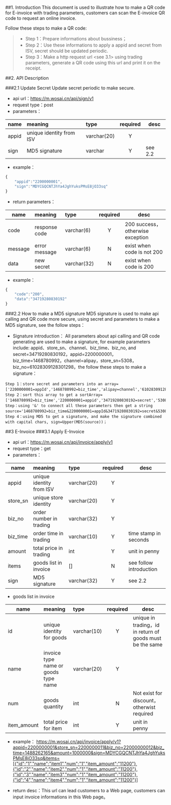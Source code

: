 
##1. Introduction
This document is used to illustrate how to make a QR code for E-invoice with trading parameters, customers can scan the E-invoice QR code to request an online invoice.

Follow these steps to make a QR code:
 > * Step 1：Prepare informations about bussiness；
 > * Step 2：Use these informations to apply a appid and secret from ISV, secret should be updated periodic.
 > * Step 3：Make a http request url <see 3.1> using trading parameters, generate a QR code using this url and print it on the receipt.

##2. API Description

###2.1 Update Secret
    Update secret periodic to make secure.
 - api url：https://m.wosai.cn/api/sign/v1
 - request type：post
 - parameters：

|name|meaning|type|required|desc|
|----|:---|:---|:--:|--------|
|appid|unique identity from ISV|varchar(20)|Y||
|sign|MD5 signature |varchar|Y|see 2.2|


 - example：
 
```javascript
{
    "appid":"2200000001",
    "sign":"MDYCGQCNTJhYa4JghYuksPMsE8jO33sq"
}
```


 - return parameters：

|name|meaning|type|required|desc|
|----|:---|:---|:--:|--------|
|code|response code|varchar(6)|Y|200 success，otherwise exception|
|message|error message|varchar(6)|N|exist when code is not 200|
|data|new secret|varchar(32)|N|exist when code is 200|



 - example：
 
```javascript
{
    "code":"200",
    "data":"34719280830192"
}
```

###2.2 How to make a MD5 signature
    MD5 signature is used to make api calling and QR code more secure, using secret and parameters to make a MD5 signature, see the follow steps：
 - Signature introduction：
All parameters about api calling and QR code generating are used to make a signature, for example parameters include: appid、store\_sn、channel、biz\_time、biz\_no, and secret=34719280830192，appid=2200000001，biz\_time=1468780992，channel=alipay，store\_sn=5308，biz\_no=61028309128301298，the follow these steps to make a signature：
```
Step 1：store secret and parameters into an array=['2200000001=appId','1468780992=biz_time','alipay=channel','61028309128301298=biz_no','5308=store_sn','34719280830192=secret']；
Step 2：sort this array to get a sortArray=['1468780992=biz_time','2200000001=appid','34719280830192=secret','5308=store_sn','61028309128301298=biz_no','alipay=channel']；
Step：using '&' to connect all these parameters then get a string source='1468780992=biz_time&2200000001=appId&34719280830192=secret&5308=store_sn&61028309128301298=biz_no&alipay=channel'；
Step 4：using MD5 to get a signature, and make the signature combined with capital chars, sign=Upper(MD5(source))；
```

##3 E-Invoice
###3.1 Apply E-Invoice
 - api url：https://m.wosai.cn/api/invoice/apply/v1
 - request type：get
 - parameters：

|name|meaning|type|required|desc|
|----|:---|:---|:--:|--------|
|appid|unique identity from ISV|varchar(20)|Y||
|store_sn|unique store identity|varchar(20)|Y||
|biz_no|order number in trading|varchar(32)|Y||
|biz_time|order time in trading|varchar(10)|Y|time stamp in seconds|
|amount|total price in trading|int|Y|unit in penny|
|items|goods list in invoice|[]|N|see follow introduction|
|sign|MD5 signature|varchar(32)|Y|see 2.2|


 - goods list in invoice

 
|name|meaning|type|required|desc|
|----|:---|:---|:--:|--------|
|id|unique identity for goods|varchar(10)|Y|unique in trading，id in return of goods must be the same|
|name|invoice type name or goods type name|varchar(20)|Y||
|num|goods quantity|int|N|Not exist for discount，otherwist required|
|item_amount|total price for item|int|Y|unit in penny|


 - example：
https://m.wosai.cn/api/invoice/apply/v1?appid=2200000001&store_sn=2200000011&biz_no=22000000012&biz_time=1488262165&amount=1000000&sign=MDYCGQCNTJhYa4JghYuksPMsE8jO33sq&items=[{"id":"1","name":"item1","num":"1","item_amount":"11200"},{"id":"2","name":"item2","num":"1","item_amount":"11200"},{"id":"3","name":"item3","num":"1","item_amount":"11200"},{"id":"4","name":"item4","num":"1","item_amount":"11200"}]

 - return desc：This url can lead customers to a Web page, customers can input invoice informations in this Web page。